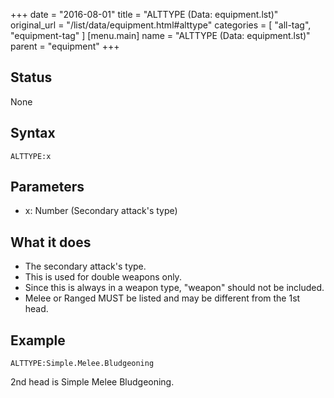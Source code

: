 +++
date = "2016-08-01"
title = "ALTTYPE (Data: equipment.lst)"
original_url = "/list/data/equipment.html#alttype"
categories = [ "all-tag", "equipment-tag" ]
[menu.main]
    name = "ALTTYPE (Data: equipment.lst)"
    parent = "equipment"
+++

## Status

None

## Syntax

`ALTTYPE:x`

## Parameters

-   x: Number (Secondary attack's type)



What it does
------------

-   The secondary attack's type.
-   This is used for double weapons only.
-   Since this is always in a weapon type, "weapon" should not
    be included.
-   Melee or Ranged MUST be listed and may be different from the
    1st head.

Example
-------

`ALTTYPE:Simple.Melee.Bludgeoning`

2nd head is Simple Melee Bludgeoning.

